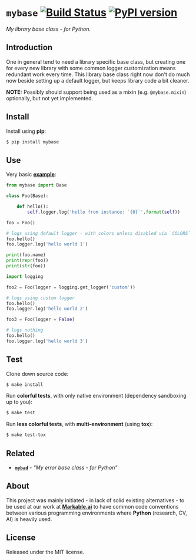 
# `mybase` [![Build Status](https://travis-ci.com/grimen/python-mybase.svg?branch=master)](https://travis-ci.com/grimen/python-mybase) [![PyPI version](https://badge.fury.io/py/mybase.svg)](https://badge.fury.io/py/mybase)

*My library base class - for Python.*

## Introduction

One in general tend to need a library specific base class, but creating one for every new library with some common logger customization means redundant work every time. This library base class right now don't do much now beside setting up a default logger, but keeps library code a bit cleaner.

**NOTE:** Possibly should support being used as a mixin (e.g. `@mybase.mixin`) optionally, but not yet implemented.


## Install

Install using **pip**:

```sh
$ pip install mybase
```


## Use

Very basic **[example](https://github.com/grimen/python-mybase/tree/master/examples/basic.py)**:

```python
from mybase import Base

class Foo(Base):

    def hello():
        self.logger.log('hello from instance: `{0}`'.format(self))

foo = Foo()

# logs using default logger - with colors unless disabled via `COLORS` / `LOGGER_COLORS` env variables
foo.hello()
foo.logger.log('hello world 1')

print(foo.name)
print(repr(foo))
print(str(foo))

import logging

foo2 = Foo(logger = logging.get_logger('custom'))

# logs using custom logger
foo.hello()
foo.logger.log('hello world 2')

foo3 = Foo(logger = False)

# logs nothing
foo.hello()
foo.logger.log('hello world 3')

```


## Test

Clone down source code:

```sh
$ make install
```

Run **colorful tests**, with only native environment (dependency sandboxing up to you):

```sh
$ make test
```

Run **less colorful tests**, with **multi-environment** (using **tox**):

```sh
$ make test-tox
```


## Related

- [**`mybad`**](https://github.com/grimen/python-mybad) - *"My error base class - for Python"*


## About

This project was mainly initiated - in lack of solid existing alternatives - to be used at our work at **[Markable.ai](https://markable.ai)** to have common code conventions between various programming environments where **Python** (research, CV, AI) is heavily used.


## License

Released under the MIT license.
